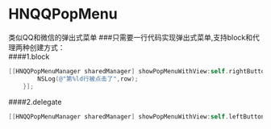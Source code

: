 # HNQQPopMenu
类似QQ和微信的弹出式菜单
###只需要一行代码实现弹出式菜单,支持block和代理两种创建方式：<br>
####1.block<br>
```objective-c
[[HNQQPopMenuManager sharedManager] showPopMenuWithView:self.rightButton items:self.dataArr action:^(NSInteger row) {
        NSLog(@"第%ld行被点击了",row);
    }];
```
####2.delegate<br>
```objective-c
[[HNQQPopMenuManager sharedManager] showPopMenuWithView:self.leftButton items:self.dataArr delegate:self];
```
